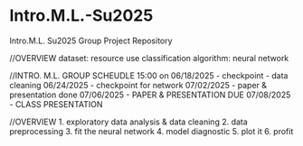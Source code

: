 # Intro.M.L.-Su2025
Intro.M.L. Su2025 Group Project Repository

//OVERVIEW
dataset: resource use classification
algorithm: neural network

//INTRO. M.L. GROUP SCHEUDLE
    15:00 on 06/18/2025 - checkpoint - data cleaning 
    06/24/2025 - checkpoint for network
    07/02/2025 - paper & presentation done
    07/06/2025 - PAPER & PRESENTATION DUE
    07/08/2025 - CLASS PRESENTATION

//OVERVIEW
    1. exploratory data analysis & data cleaning
    2. data preprocessing
    3. fit the neural network
    4. model diagnostic
    5. plot it
    6. profit